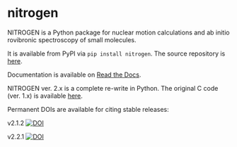 # nitrogen

NITROGEN is a Python package for nuclear motion calculations and ab initio rovibronic spectroscopy
of small molecules.

It is available from PyPI via `pip install nitrogen`. 
The source repository is [here](https://github.com/bchangala/nitrogen).

Documentation is available on [Read the Docs](https://nitrogen-docs.readthedocs.io).

NITROGEN ver. 2.x is a complete re-write in Python. 
The original C code (ver. 1.x) is available [here](https://www.colorado.edu/nitrogen).

Permanent DOIs are available for citing stable releases:

v2.1.2 [![DOI](https://zenodo.org/badge/DOI/10.5281/zenodo.7342277.svg)](https://doi.org/10.5281/zenodo.7342277)

v2.2.1 [![DOI](https://zenodo.org/badge/DOI/10.5281/zenodo.14885792.svg)](https://doi.org/10.5281/zenodo.14885792)
